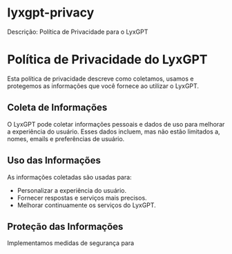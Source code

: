 # lyxgpt-privacy
Descrição: Política de Privacidade para o LyxGPT

<!DOCTYPE html>
<html lang="pt-BR">
<head>
    <meta charset="UTF-8">
    <meta name="viewport" content="width=device-width, initial-scale=1.0">
    <title>Política de Privacidade do LyxGPT</title>
</head>
<body>
    <h1>Política de Privacidade do LyxGPT</h1>
    <p>Esta política de privacidade descreve como coletamos, usamos e protegemos as informações que você fornece ao utilizar o LyxGPT.</p>
    <h2>Coleta de Informações</h2>
    <p>O LyxGPT pode coletar informações pessoais e dados de uso para melhorar a experiência do usuário. Esses dados incluem, mas não estão limitados a, nomes, emails e preferências de usuário.</p>
    <h2>Uso das Informações</h2>
    <p>As informações coletadas são usadas para:</p>
    <ul>
        <li>Personalizar a experiência do usuário.</li>
        <li>Fornecer respostas e serviços mais precisos.</li>
        <li>Melhorar continuamente os serviços do LyxGPT.</li>
    </ul>
    <h2>Proteção das Informações</h2>
    <p>Implementamos medidas de segurança para 

